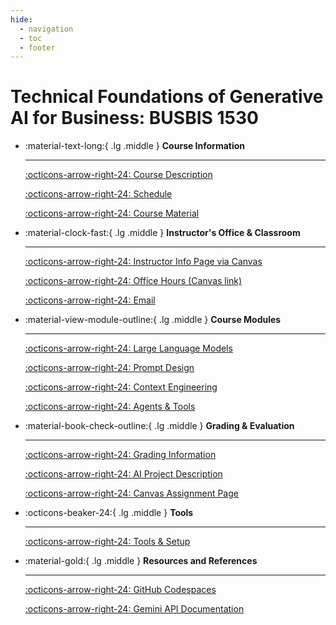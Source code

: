```yaml
---
hide:
  - navigation
  - toc
  - footer
---
```

# **Technical Foundations of Generative AI for Business: BUSBIS 1530**


<div class="grid cards" markdown>

-   :material-text-long:{ .lg .middle } __Course Information__

    ---

    [:octicons-arrow-right-24: Course Description](syllabus/course-description.md)

    [:octicons-arrow-right-24: Schedule](syllabus/schedule.md)

    [:octicons-arrow-right-24: Course Material](syllabus/course-materials.md)

-   :material-clock-fast:{ .lg .middle } __Instructor's Office & Classroom__

    ---


    [:octicons-arrow-right-24: Instructor Info Page via Canvas](https://canvas.pitt.edu/courses/320955/pages/instructor-info)

    [:octicons-arrow-right-24: Office Hours (Canvas link)](https://canvas.pitt.edu/courses/320955/pages/instructor-info-2)

    [:octicons-arrow-right-24: Email](mailto:midhu.balan@pitt.edu)

-   :material-view-module-outline:{ .lg .middle } __Course Modules__

    ---


    [:octicons-arrow-right-24: Large Language Models](llms/index.md)

    [:octicons-arrow-right-24: Prompt Design](prompts/index.md)

    [:octicons-arrow-right-24: Context Engineering](contexts/index.md)

    [:octicons-arrow-right-24: Agents & Tools](agents/index.md)


-   :material-book-check-outline:{ .lg .middle } __Grading & Evaluation__

    ---


    [:octicons-arrow-right-24: Grading Information](syllabus/grading.md)

    [:octicons-arrow-right-24: AI Project Description](syllabus/ai-project/index.md)

    [:octicons-arrow-right-24: Canvas Assignment Page](https://canvas.pitt.edu/courses/320955)

-   :octicons-beaker-24:{ .lg .middle } __Tools__

    ---

    [:octicons-arrow-right-24: Tools & Setup](syllabus/tools.md)


-   :material-gold:{ .lg .middle } __Resources and References__

    ---

    [:octicons-arrow-right-24: GitHub Codespaces](https://docs.github.com/en/codespaces)

    [:octicons-arrow-right-24: Gemini API Documentation](https://ai.google.dev/gemini-api/docs)





</div>
